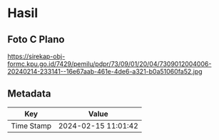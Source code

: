# Hasil

## Foto C Plano

https://sirekap-obj-formc.kpu.go.id/7429/pemilu/pdpr/73/09/01/20/04/7309012004006-20240214-233141--16e67aab-461e-4de6-a321-b0a51060fa52.jpg


## Metadata

| Key        | Value               |
| ---------- | ------------------- |
| Time Stamp | 2024-02-15 11:01:42 |



